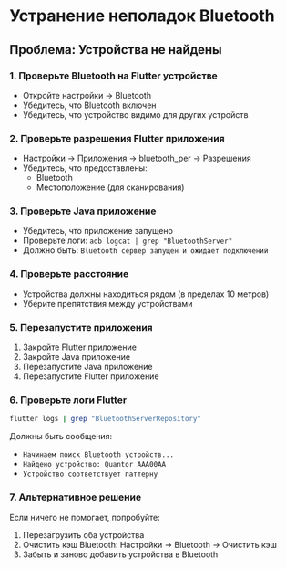 # Устранение неполадок Bluetooth

## Проблема: Устройства не найдены

### 1. Проверьте Bluetooth на Flutter устройстве
- Откройте настройки → Bluetooth
- Убедитесь, что Bluetooth включен
- Убедитесь, что устройство видимо для других устройств

### 2. Проверьте разрешения Flutter приложения
- Настройки → Приложения → bluetooth_per → Разрешения
- Убедитесь, что предоставлены:
  - Bluetooth
  - Местоположение (для сканирования)

### 3. Проверьте Java приложение
- Убедитесь, что приложение запущено
- Проверьте логи: `adb logcat | grep "BluetoothServer"`
- Должно быть: `Bluetooth сервер запущен и ожидает подключений`

### 4. Проверьте расстояние
- Устройства должны находиться рядом (в пределах 10 метров)
- Уберите препятствия между устройствами

### 5. Перезапустите приложения
1. Закройте Flutter приложение
2. Закройте Java приложение
3. Перезапустите Java приложение
4. Перезапустите Flutter приложение

### 6. Проверьте логи Flutter
```bash
flutter logs | grep "BluetoothServerRepository"
```

Должны быть сообщения:
- `Начинаем поиск Bluetooth устройств...`
- `Найдено устройство: Quantor AAA00AA`
- `Устройство соответствует паттерну`

### 7. Альтернативное решение
Если ничего не помогает, попробуйте:
1. Перезагрузить оба устройства
2. Очистить кэш Bluetooth: Настройки → Bluetooth → Очистить кэш
3. Забыть и заново добавить устройства в Bluetooth 